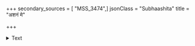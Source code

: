 +++
secondary_sources = [ "MSS_3474",]
jsonClass = "Subhaashita"
title = "अशनं मे"

+++

<details><summary>Text</summary>

अशनं मे वसनं मे जाया मे बन्धुवर्गो मे।  
इति मे मे कुर्वाणं कालवृको हन्ति पुरुषाजम्॥
</details>
